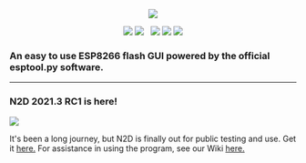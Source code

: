 <p align="center">
  <img src="https://raw.githubusercontent.com/realmrvodka/n2d/master/github/n2d.png"/>
</p>
<p align="center">
  <img src="https://img.shields.io/badge/development-resumed-1E90FF"/>
  <img src="https://img.shields.io/badge/build_-unknown-FFAA00"/>
  &nbsp;
  <img src="https://img.shields.io/static/v1?label=realmrvodka&message=n2d&color=blue&logo=github" href="https://github.com/realmrvodka/n2d"/>
  <img src="https://img.shields.io/github/stars/realmrvodka/n2d?style=socialb" href="https://github.com/realmrvodka/n2d"/>
  <img src="https://img.shields.io/github/forks/realmrvodka/n2d?style=social" href="https://github.com/realmrvodka/n2d"/>
</p>
<h3> 
  An easy to use ESP8266 flash GUI powered by the official esptool.py software. 
</h3>
<hr>
<h3> N2D 2021.3 RC1 is here! </h3>
<img src="https://raw.githubusercontent.com/realmrvodka/n2d/master/github/n2d-main.png"/>

<p>
  It's been a long journey, but N2D is finally out for public testing and use. Get it <a href="https://github.com/realmrvodka/n2d/releases">here.</a>
  For assistance in using the program, see our Wiki <a href="https://github.com/realmrvodka/n2d/wiki">here.</a>
</p>

